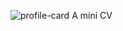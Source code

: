 ![profile-card](https://github.com/user-attachments/assets/e2df5af4-5180-4ecd-97ed-ced200c304eb)
A mini CV
